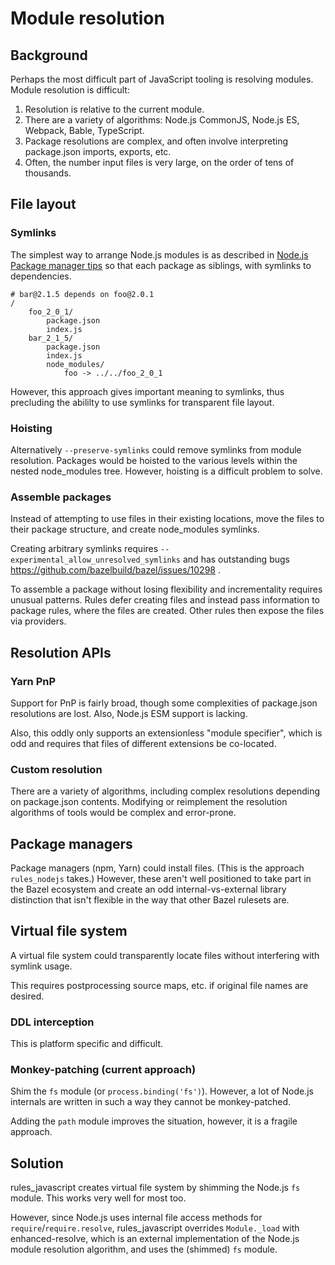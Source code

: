 # Module resolution

## Background

Perhaps the most difficult part of JavaScript tooling is resolving modules.
Module resolution is difficult:

1. Resolution is relative to the current module.
2. There are a variety of algorithms: Node.js CommonJS, Node.js ES, Webpack,
   Bable, TypeScript.
3. Package resolutions are complex, and often involve interpreting package.json
   imports, exports, etc.
4. Often, the number input files is very large, on the order of tens of
   thousands.

## File layout

### Symlinks

The simplest way to arrange Node.js modules is as described in
[Node.js Package manager tips](https://nodejs.org/api/modules.html#modules_package_manager_tips)
so that each package as siblings, with symlinks to dependencies.

```
# bar@2.1.5 depends on foo@2.0.1
/
    foo_2_0_1/
        package.json
        index.js
    bar_2_1_5/
        package.json
        index.js
        node_modules/
            foo -> ../../foo_2_0_1
```

However, this approach gives important meaning to symlinks, thus precluding the
abililty to use symlinks for transparent file layout.

### Hoisting

Alternatively `--preserve-symlinks` could remove symlinks from module
resolution. Packages would be hoisted to the various levels within the nested
node_modules tree. However, hoisting is a difficult problem to solve.

### Assemble packages

Instead of attempting to use files in their existing locations, move the files
to their package structure, and create node_modules symlinks.

Creating arbitrary symlinks requires `--experimental_allow_unresolved_symlinks`
and has outstanding bugs https://github.com/bazelbuild/bazel/issues/10298 .

To assemble a package without losing flexibility and incrementality requires
unusual patterns. Rules defer creating files and instead pass information to
package rules, where the files are created. Other rules then expose the files
via providers.

## Resolution APIs

### Yarn PnP

Support for PnP is fairly broad, though some complexities of package.json
resolutions are lost. Also, Node.js ESM support is lacking.

Also, this oddly only supports an extensionless "module specifier", which is odd
and requires that files of different extensions be co-located.

### Custom resolution

There are a variety of algorithms, including complex resolutions depending on
package.json contents. Modifying or reimplement the resolution algorithms of
tools would be complex and error-prone.

## Package managers

Package managers (npm, Yarn) could install files. (This is the approach
`rules_nodejs` takes.) However, these aren't well positioned to take part in the
Bazel ecosystem and create an odd internal-vs-external library distinction that
isn't flexible in the way that other Bazel rulesets are.

## Virtual file system

A virtual file system could transparently locate files without interfering with
symlink usage.

This requires postprocessing source maps, etc. if original file names are
desired.

### DDL interception

This is platform specific and difficult.

### Monkey-patching (current approach)

Shim the `fs` module (or `process.binding('fs')`). However, a lot of Node.js
internals are written in such a way they cannot be monkey-patched.

Adding the `path` module improves the situation, however, it is a fragile
approach.

## Solution

rules_javascript creates virtual file system by shimming the Node.js `fs`
module. This works very well for most too.

However, since Node.js uses internal file access methods for
`require`/`require.resolve`, rules_javascript overrides `Module._load` with
enhanced-resolve, which is an external implementation of the Node.js module
resolution algorithm, and uses the (shimmed) `fs` module.
